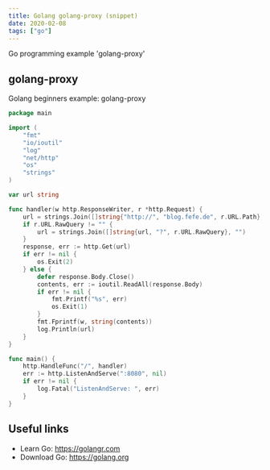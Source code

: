 ```yaml
---
title: Golang golang-proxy (snippet)
date: 2020-02-08
tags: ["go"]
---
```

Go programming example 'golang-proxy'


## golang-proxy

Golang beginners example: golang-proxy

```go
package main

import (
	"fmt"
	"io/ioutil"
	"log"
	"net/http"
	"os"
	"strings"
)

var url string

func handler(w http.ResponseWriter, r *http.Request) {
	url = strings.Join([]string{"http://", "blog.fefe.de", r.URL.Path}, "")
	if r.URL.RawQuery != "" {
		url = strings.Join([]string{url, "?", r.URL.RawQuery}, "")
	}
	response, err := http.Get(url)
	if err != nil {
		os.Exit(2)
	} else {
		defer response.Body.Close()
		contents, err := ioutil.ReadAll(response.Body)
		if err != nil {
			fmt.Printf("%s", err)
			os.Exit(1)
		}
		fmt.Fprintf(w, string(contents))
		log.Println(url)
	}
}

func main() {
	http.HandleFunc("/", handler)
	err := http.ListenAndServe(":8080", nil)
	if err != nil {
		log.Fatal("ListenAndServe: ", err)
	}
}

```

## Useful links

- Learn Go: https://golangr.com
- Download Go: https://golang.org
